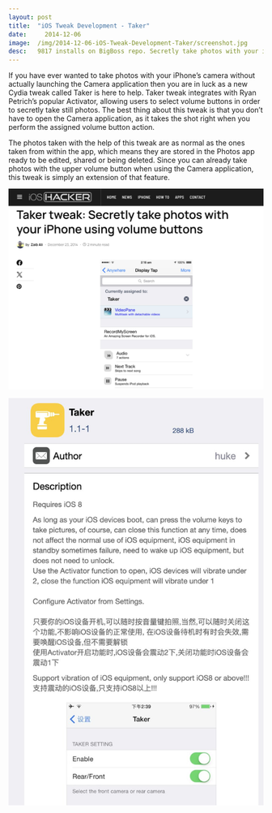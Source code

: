 ```yaml
---
layout:	post
title:	"iOS Tweak Development - Taker"
date:	  2014-12-06
image:  /img/2014-12-06-iOS-Tweak-Development-Taker/screenshot.jpg
desc:   9817 installs on BigBoss repo. Secretly take photos with your iPhone using Taker, a Cydia tweak that integrates with Activator to capture stills via volume buttons without launching the Camera app.
---
```


If you have ever wanted to take photos with your iPhone’s camera without actually launching the Camera application then you are in luck as a new Cydia tweak called Taker is here to help. Taker tweak integrates with Ryan Petrich’s popular Activator, allowing users to select volume buttons in order to secretly take still photos. The best thing about this tweak is that you don’t have to open the Camera application, as it takes the shot right when you perform the assigned volume button action.

The photos taken with the help of this tweak are as normal as the ones taken from within the app, which means they are stored in the Photos app ready to be edited, shared or being deleted. Since you can already take photos with the upper volume button when using the Camera application, this tweak is simply an extension of that feature.

![Review Screenshot](/img/2014-12-06-iOS-Tweak-Development-Taker/screenshot.jpg)

![Cydia Screenshot](/img/2014-12-06-iOS-Tweak-Development-Taker/cydia_screenshot.jpg)